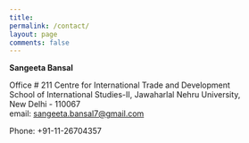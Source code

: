 ```yaml
---
title:
permalink: /contact/
layout: page
comments: false
---
```


**Sangeeta Bansal**
 
Office # 211
Centre for International Trade and Development          
School of International Studies-II,
Jawaharlal Nehru University,          
New Delhi - 110067                                            
email: sangeeta.bansal7@gmail.com

Phone: +91-11-26704357